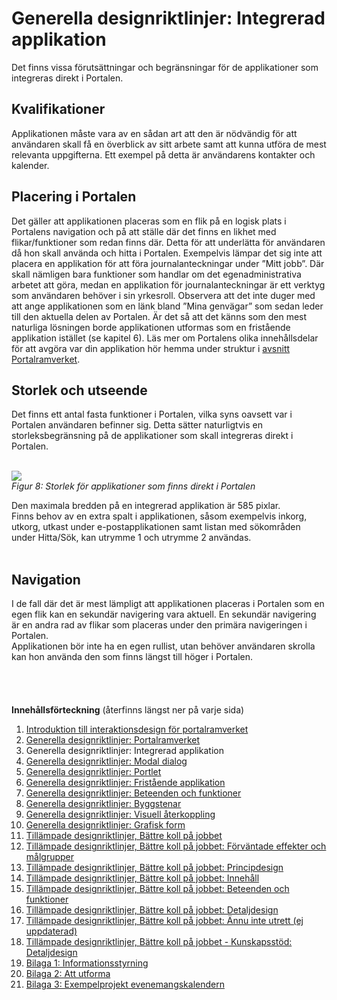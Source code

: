 # Generella designriktlinjer: Integrerad applikation #

Det finns vissa förutsättningar och begränsningar för de applikationer som integreras direkt i Portalen.

## Kvalifikationer ##
Applikationen måste vara av en sådan art att den är nödvändig för att användaren skall få en överblick av sitt arbete samt att kunna utföra de mest relevanta uppgifterna. Ett exempel på detta är användarens kontakter och kalender.

## Placering i Portalen ##
Det gäller att applikationen placeras som en flik på en logisk plats i Portalens navigation och på att ställe där det finns en likhet med flikar/funktioner som redan finns där. Detta för att underlätta för användaren då hon skall använda och hitta i Portalen. Exempelvis lämpar det sig inte att placera en applikation för att föra journalanteckningar under ”Mitt jobb”. Där skall nämligen bara funktioner som handlar om det egenadministrativa arbetet att göra, medan en applikation för journalanteckningar är ett verktyg som användaren behöver i sin yrkesroll.
Observera att det inte duger med att ange applikationen som en länk bland ”Mina genvägar” som sedan leder till den aktuella delen av Portalen. Är det så att det känns som den mest naturliga lösningen borde applikationen utformas som en fristående applikation istället (se kapitel 6).
Läs mer om Portalens olika innehållsdelar för att avgöra var din applikation hör hemma under struktur i [avsnitt Portalramverket](http://code.google.com/p/oppna-program-portalramverk/wiki/GenerellaDesignriktlinjerPortalramverket).

## Storlek och utseende ##
Det finns ett antal fasta funktioner i Portalen, vilka syns oavsett var i Portalen användaren befinner sig. Detta sätter naturligtvis en storleksbegränsning på de applikationer som skall integreras direkt i Portalen.

<br><img src='http://lh6.ggpht.com/_mHREyZKezxI/Sp-fUEKijQI/AAAAAAAAAaI/aEGPO_EIoO4/s800/Picture%2076.jpg' />
<br><i>Figur 8: Storlek för applikationer som finns direkt i Portalen</i>

Den maximala bredden på en integrerad applikation är 585 pixlar.<br>
Finns behov av en extra spalt i applikationen, såsom exempelvis inkorg, utkorg, utkast under e-postapplikationen samt listan med sökområden under Hitta/Sök, kan utrymme 1 och utrymme 2 användas.<br>
<br>
<h2>Navigation</h2>
I de fall där det är mest lämpligt att applikationen placeras i Portalen som en egen flik kan en sekundär navigering vara aktuell. En sekundär navigering är en andra rad av flikar som placeras under den primära navigeringen i Portalen.<br>
Applikationen bör inte ha en egen rullist, utan behöver användaren skrolla kan hon använda den som finns längst till höger i Portalen.<br>
<br>
<br>
<br><br>
<b>Innehållsförteckning</b> (återfinns längst ner på varje sida)<br>
<ol><li><a href='http://code.google.com/p/oppna-program-portalramverk/wiki/DesignriktlinjerAnvandargranssnitt'>Introduktion till interaktionsdesign för portalramverket</a>
</li><li><a href='http://code.google.com/p/oppna-program-portalramverk/wiki/GenerellaDesignriktlinjerPortalramverket?ts=1251969346&updated=GenerellaDesignriktlinjerPortalramverket'>Generella designriktlinjer: Portalramverket</a>
</li><li>Generella designriktlinjer: Integrerad applikation<br>
</li><li><a href='http://code.google.com/p/oppna-program-portalramverk/wiki/GenerellaDesignriktlinjerModalDialog?ts=1251969439&updated=GenerellaDesignriktlinjerModalDialog'>Generella designriktlinjer: Modal dialog</a>
</li><li><a href='http://code.google.com/p/oppna-program-portalramverk/wiki/GenerellaDesignriktlinjerPortlet?ts=1251969476&updated=GenerellaDesignriktlinjerPortlet'>Generella designriktlinjer: Portlet</a>
</li><li><a href='http://code.google.com/p/oppna-program-portalramverk/wiki/GenerellaDesignriktlinjerFristandeApplikation?ts=1251969550&updated=GenerellaDesignriktlinjerFristandeApplikation'>Generella designriktlinjer: Fristående applikation</a>
</li><li><a href='http://code.google.com/p/oppna-program-portalramverk/wiki/GenerellaDesignriktlinjerBeteendeoFunktioner?ts=1251969604&updated=GenerellaDesignriktlinjerBeteendeoFunktioner'>Generella designriktlinjer: Beteenden och funktioner</a>
</li><li><a href='http://code.google.com/p/oppna-program-portalramverk/wiki/GenerellaDesignriktlinjerByggstenar?ts=1251969727&updated=GenerellaDesignriktlinjerByggstenar'>Generella designriktlinjer: Byggstenar</a>
</li><li><a href='http://code.google.com/p/oppna-program-portalramverk/wiki/GenerellaDesignriktlinjerVisuellAterkoppling?ts=1251969771&updated=GenerellaDesignriktlinjerVisuellAterkoppling'>Generella designriktlinjer: Visuell återkoppling</a>
</li><li><a href='http://code.google.com/p/oppna-program-portalramverk/wiki/GenerellaDesignriktlinjerGrafiskForm?ts=1251969808&updated=GenerellaDesignriktlinjerGrafiskForm'>Generella designriktlinjer: Grafisk form</a>
</li><li><a href='http://code.google.com/p/oppna-program-portalramverk/wiki/TillampadeDesignriktlinjerBattreKollPaJobbet?ts=1251969900&updated=TillampadeDesignriktlinjerBattreKollPaJobbet'>Tillämpade designriktlinjer, Bättre koll på jobbet</a>
</li><li><a href='http://code.google.com/p/oppna-program-portalramverk/wiki/InteraktionsdesignForvantadeEffekter'>Tillämpade designriktlinjer, Bättre koll på jobbet: Förväntade effekter och målgrupper</a>
</li><li><a href='http://code.google.com/p/oppna-program-portalramverk/wiki/InteraktionsdesignPrincipdesign'>Tillämpade designriktlinjer, Bättre koll på jobbet: Principdesign</a>
</li><li><a href='http://code.google.com/p/oppna-program-portalramverk/wiki/InteraktionsdesignInnehall'>Tillämpade designriktlinjer, Bättre koll på jobbet: Innehåll</a>
</li><li><a href='http://code.google.com/p/oppna-program-portalramverk/wiki/InteraktionsdesignBeteendeFunktioner'>Tillämpade designriktlinjer, Bättre koll på jobbet: Beteenden och funktioner</a>
</li><li><a href='http://code.google.com/p/oppna-program-portalramverk/wiki/InteraktionsdesignDetaljdesign'>Tillämpade designriktlinjer, Bättre koll på jobbet: Detaljdesign</a>
</li><li><a href='http://code.google.com/p/oppna-program-portalramverk/wiki/AnnuInteUtrett?ts=1251892328&updated=AnnuInteUtrett'>Tillämpade designriktlinjer, Bättre koll på jobbet: Ännu inte utrett (ej uppdaterad)</a>
</li><li><a href='http://code.google.com/p/oppna-program-portalramverk/wiki/Kunskapsstod'>Tillämpade designriktlinjer, Bättre koll på jobbet - Kunskapsstöd: Detaljdesign</a>
</li><li><a href='http://code.google.com/p/oppna-program-portalramverk/wiki/GenerellaDesignriktlinjerBilaga1Informationsstyrning'>Bilaga 1: Informationsstyrning</a>
</li><li><a href='http://code.google.com/p/oppna-program-portalramverk/wiki/GenerellaDesignriktlinjerBilaga2AttUtforma'>Bilaga 2: Att utforma</a>
</li><li><a href='http://code.google.com/p/oppna-program-portalramverk/wiki/GenerellaDesignriktlinjerBilaga3ExempelProjektEvenemangskalendern'>Bilaga 3: Exempelprojekt evenemangskalendern</a>
